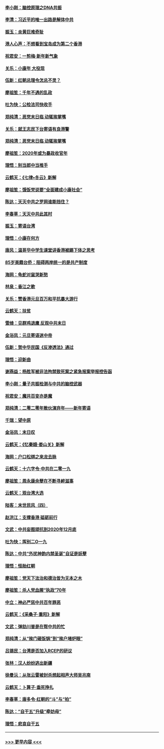 #### [李小刚：脑控原理之DNA共振](../pages/nsc993/n11780962.md?t=01102055) 
#### [李清：习近平的唯一出路是解体中共](../pages/nsc993/n11780866.md?t=01102055) 
#### [振玉：炎黄巨难奇耻](../pages/nsc993/n11779632.md?t=01102055) 
#### [港人心声：不想看到宝岛成为第二个香港](../pages/nsc993/n11778817.md?t=01102055) 
#### [祝君安：一剪梅‧新年新气象](../pages/nsc993/n11776340.md?t=01102055) 
#### [关乐：小康年 大役现](../pages/nsc993/n11774213.md?t=01102055) 
#### [伍新：红朝总理令怎总不灵？](../pages/nsc993/n11770813.md?t=01102055) 
#### [廖祖笙：千年不遇的乱政](../pages/nsc993/n11770373.md?t=01102055) 
#### [吐为快：公检法司快收手](../pages/nsc993/n11770359.md?t=01102055) 
#### [郑纯清：恶党末日临 动辄挨掌嘴](../pages/nsc993/n11769912.md?t=01102055) 
#### [关乐：就王志民下台寄语有良港警](../pages/nsc993/n11769903.md?t=01102055) 
#### [郑纯清：恶党末日临 动辄挨掌嘴](../pages/nsc993/n11769356.md?t=01102055) 
#### [廖祖笙：2020年或为暴政收官年](../pages/nsc993/n11768216.md?t=01102055) 
#### [理悟：别当郎中当推手](../pages/nsc993/n11768243.md?t=01102055) 
#### [云鹤天：《七律▪冬云》新解](../pages/nsc993/n11768204.md?t=01102055) 
#### [廖祖笙：饿饭党说要“全面建成小康社会”](../pages/nsc993/n11767482.md?t=01102055) 
#### [陈达：天灭中共之罗网谁能挡住？](../pages/nsc993/n11767465.md?t=01102055) 
#### [李春草：天灭中共此其时](../pages/nsc993/n11767452.md?t=01102055) 
#### [振玉：寄语台湾](../pages/nsc993/n11767432.md?t=01102055) 
#### [理悟：小康在何方](../pages/nsc993/n11767394.md?t=01102055) 
#### [唐风：温哥华中学生课堂讲香港被踢下体之思考](../pages/nsc993/n11766848.md?t=01102055) 
#### [85岁美籍台侨：阻碍两岸统一的是共产制度](../pages/nsc993/n11765043.md?t=01102055) 
#### [海网：龟蛇对鼠哭新愁](../pages/nsc993/n11764895.md?t=01102055) 
#### [林泉：香江之歌](../pages/nsc993/n11764415.md?t=01102055) 
#### [关乐：赞香港元旦百万和平抗暴大游行](../pages/nsc993/n11764382.md?t=01102055) 
#### [云鹤天：扶贫](../pages/nsc993/n11764245.md?t=01102055) 
#### [雪绮：见群鸡退鹰  反观中共末日](../pages/nsc993/n11762112.md?t=01102055) 
#### [金浴凤：元旦寄语迷中帝](../pages/nsc993/n11761788.md?t=01102055) 
#### [伍新：贺中华民国《反渗透法》通过](../pages/nsc993/n11761994.md?t=01102055) 
#### [理悟：迎新曲](../pages/nsc993/n11761152.md?t=01102055) 
#### [谢燕益：杨胜军被非法拘禁致死案之紧急报案举报控告函](../pages/nsc993/n11756134.md?t=01102055) 
#### [李小刚：量子共振检测与中共的脑控武器](../pages/nsc993/n11754518.md?t=01102055) 
#### [祝君安：魔共百变亦是魔](../pages/nsc993/n11754469.md?t=01102055) 
#### [郑纯清：二零二零年散伙演弃年——新年寄语](../pages/nsc993/n11754195.md?t=01102055) 
#### [千瑞：望中原](../pages/nsc993/n11754159.md?t=01102055) 
#### [金浴凤：末日叹](../pages/nsc993/n11752359.md?t=01102055) 
#### [云鹤天：《忆秦娥‧娄山关》新解](../pages/nsc993/n11752348.md?t=01102055) 
#### [海网：户口松绑之来龙去脉](../pages/nsc993/n11752328.md?t=01102055) 
#### [云鹤天：十六字令‧中共在二零一九](../pages/nsc993/n11752305.md?t=01102055) 
#### [廖祖笙：周永康余孽在不断寻衅滋事](../pages/nsc993/n11751013.md?t=01102055) 
#### [云鹤天：观台湾大选](../pages/nsc993/n11751007.md?t=01102055) 
#### [陆客：末世民风（四）](../pages/nsc993/n11749203.md?t=01102055) 
#### [赵洪江：支撑香港 砥砺前行](../pages/nsc993/n11748482.md?t=01102055) 
#### [文武：中共妄图顽抗到2020年12月底](../pages/nsc993/n11748446.md?t=01102055) 
#### [吐为快：挥别二O一九](../pages/nsc993/n11748411.md?t=01102055) 
#### [陈达：中共“外扰神韵内禁圣诞”自证是妖孽](../pages/nsc993/n11748226.md?t=01102055) 
#### [理悟：怪胎红朝](../pages/nsc993/n11748206.md?t=01102055) 
#### [廖祖笙：党天下法治和德治皆为无本之木](../pages/nsc993/n11748135.md?t=01102055) 
#### [廖祖笙：杀人党血腥“执政”70年](../pages/nsc993/n11745144.md?t=01102055) 
#### [中立：神必严惩中共百年罪恶](../pages/nsc993/n11744970.md?t=01102055) 
#### [云鹤天：《采桑子‧重阳》新解](../pages/nsc993/n11744948.md?t=01102055) 
#### [文武：弹劾川普是在帮中共的忙](../pages/nsc993/n11744758.md?t=01102055) 
#### [郑纯清：从“挨门砸饭锅”到“挨户堵炉眼”](../pages/nsc993/n11744745.md?t=01102055) 
#### [吕锡民：台湾是否加入RCEP的研议](../pages/nsc993/n11744701.md?t=01102055) 
#### [张林：汉人纷纷逃出新疆](../pages/nsc993/n11743530.md?t=01102055) 
#### [徐曼沅：从张云雷被封杀想起相声大师吴兆南](../pages/nsc993/n11741816.md?t=01102055) 
#### [云鹤天：卜算子‧垂死挣扎](../pages/nsc993/n11739956.md?t=01102055) 
#### [李春草：唐多令‧红朝的“斗”与“拍”](../pages/nsc993/n11739830.md?t=01102055) 
#### [陈达：“自干五”升级“牵妨母”](../pages/nsc993/n11739724.md?t=01102055) 
#### [理悟：悲哀自干五](../pages/nsc993/n11739547.md?t=01102055) 

----
#### [ >>> 更早内容 <<< ](../indexes/nsc993-earlier.md)
